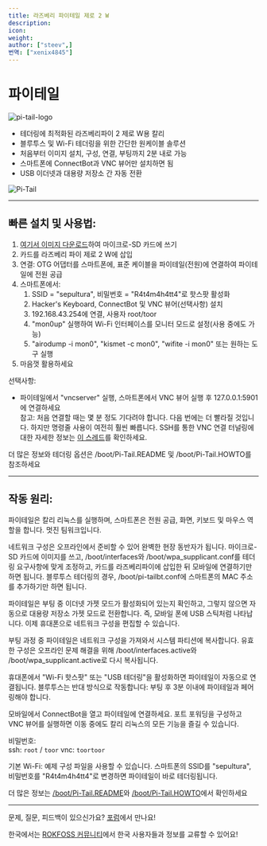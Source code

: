 ```yaml
---
title: 라즈베리 파이테일 제로 2 W
description:
icon:
weight:
author: ["steev",]
번역: ["xenix4845"]
---
```


# 파이테일

![pi-tail-logo](images/pi-tail-logo.png)

- 테더링에 최적화된 라즈베리파이 2 제로 W용 칼리
- 블루투스 및 Wi-Fi 테더링을 위한 간단한 원케이블 솔루션
- 처음부터 이미지 설치, 구성, 연결, 부팅까지 2분 내로 가능
- 스마트폰에 ConnectBot과 VNC 뷰어만 설치하면 됨
- USB 이더넷과 대용량 저장소 간 자동 전환

![Pi-Tail](images/pi-tail-demo.jpg)

- - -

## 빠른 설치 및 사용법:

1. [여기서 이미지 다운로드](https://http.krfoss.org/)하여 마이크로-SD 카드에 쓰기
2. 카드를 라즈베리 파이 제로 2 W에 삽입
3. 연결: OTG 어댑터를 스마트폰에, 표준 케이블을 파이테일(전원)에 연결하여 파이테일에 전원 공급
4. 스마트폰에서:
   1. SSID = "sepultura", 비밀번호 = "R4t4m4h4tt4"로 핫스팟 활성화
   2. Hacker's Keyboard, ConnectBot 및 VNC 뷰어(선택사항) 설치
   3. 192.168.43.254에 연결, 사용자 root/toor
   4. "mon0up" 실행하여 Wi-Fi 인터페이스를 모니터 모드로 설정(사용 중에도 가능)
   5. "airodump -i mon0", "kismet -c mon0", "wifite -i mon0" 또는 원하는 도구 실행
5. 마음껏 활용하세요

선택사항:
- 파이테일에서 "vncserver" 실행, 스마트폰에서 VNC 뷰어 실행 후
127.0.0.1:5901에 연결하세요  
참고: 처음 연결할 때는 몇 분 정도 기다려야 합니다. 다음 번에는 더 빨라질 것입니다. 하지만 명령줄 사용이 여전히 훨씬 빠릅니다.
SSH를 통한 VNC 연결 터널링에 대한 자세한 정보는 [이 스레드](https://whitedome.com.au/re4son/topic/vnc/)를 확인하세요.

더 많은 정보와 테더링 옵션은 /boot/Pi-Tail.README 및 /boot/Pi-Tail.HOWTO를 참조하세요  

- - -

## 작동 원리:

파이테일은 칼리 리눅스를 실행하며, 스마트폰은 전원 공급, 화면, 키보드 및 마우스 역할을 합니다. 멋진 팀워크입니다.

네트워크 구성은 오프라인에서 준비할 수 있어 완벽한 현장 동반자가 됩니다.
마이크로-SD 카드에 이미지를 쓰고, /boot/interfaces와 /boot/wpa_supplicant.conf를 테더링 요구사항에 맞게 조정하고, 카드를 라즈베리파이에 삽입한 뒤 모바일에 연결하기만 하면 됩니다. 블루투스 테더링의 경우, /boot/pi-tailbt.conf에 스마트폰의 MAC 주소를 추가하기만 하면 됩니다.

파이테일은 부팅 중 이더넷 가젯 모드가 활성화되어 있는지 확인하고, 그렇지 않으면 자동으로 대용량 저장소 가젯 모드로 전환합니다. 즉, 모바일 폰에 USB 스틱처럼 나타납니다. 이제 휴대폰으로 네트워크 구성을 편집할 수 있습니다.

부팅 과정 중 파이테일은 네트워크 구성을 가져와서 시스템 파티션에 복사합니다. 유효한 구성은 오프라인 문제 해결을 위해 /boot/interfaces.active와 /boot/wpa_supplicant.active로 다시 복사됩니다.

휴대폰에서 "Wi-Fi 핫스팟" 또는 "USB 테더링"을 활성화하면 파이테일이 자동으로 연결됩니다. 블루투스는 반대 방식으로 작동합니다: 부팅 후 3분 이내에 파이테일과 페어링해야 합니다.

모바일에서 ConnectBot을 열고 파이테일에 연결하세요. 포트 포워딩을 구성하고 VNC 뷰어를 실행하면 이동 중에도 칼리 리눅스의 모든 기능을 즐길 수 있습니다.

비밀번호:  
ssh: `root` / `toor`
vnc: `toortoor`
  
기본 Wi-Fi:
예제 구성 파일을 사용할 수 있습니다. 스마트폰의 SSID를 "sepultura", 비밀번호를 "R4t4m4h4tt4"로 변경하면 파이테일이 바로 테더링됩니다.

더 많은 정보는 [/boot/Pi-Tail.README](https://github.com/Re4son/RPi-Tweaks/blob/master/pi-tail/Pi-Tail.README)와 [/boot/Pi-Tail.HOWTO](https://github.com/Re4son/RPi-Tweaks/blob/master/pi-tail/Pi-Tail.HOWTO)에서 확인하세요  

- - -

문제, 질문, 피드백이 있으신가요? [포럼](https://forums.kali.org/)에서 만나요!

한국에서는 [ROKFOSS 커뮤니티](https://chat.krfoss.org)에서 한국 사용자들과 정보를 교류할 수 있어요!